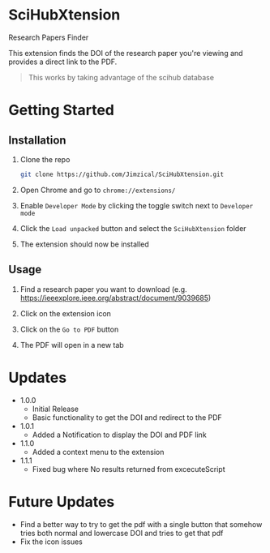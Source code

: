 # SciHubXtension
Research Papers Finder


This extension finds the DOI of the research paper you're viewing and provides a direct link to the PDF.
> This works by taking advantage of the scihub database

# Getting Started

## Installation

1. Clone the repo
   ```sh
   git clone https://github.com/Jimzical/SciHubXtension.git
    ```

2. Open Chrome and go to `chrome://extensions/`

3. Enable `Developer Mode` by clicking the toggle switch next to `Developer mode`

4. Click the `Load unpacked` button and select the `SciHubXtension` folder

5. The extension should now be installed

## Usage

1. Find a research paper you want to download (e.g. https://ieeexplore.ieee.org/abstract/document/9039685)

2. Click on the extension icon

3. Click on the `Go to PDF` button

4. The PDF will open in a new tab 


Updates
=======
- 1.0.0
  - Initial Release
  - Basic functionality to get the DOI and redirect to the PDF
- 1.0.1
  - Added a Notification to display the DOI and PDF link
- 1.1.0
  - Added a context menu to the extension
- 1.1.1
  - Fixed bug where No results returned from excecuteScript

Future Updates
==============
- Find a better way to try to get the pdf with a single button that somehow tries both normal and lowercase DOI and tries to get that pdf
- Fix the icon issues
